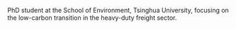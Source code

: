 PhD student at the School of Environment, Tsinghua University, focusing on the low-carbon transition in the heavy-duty freight sector.

